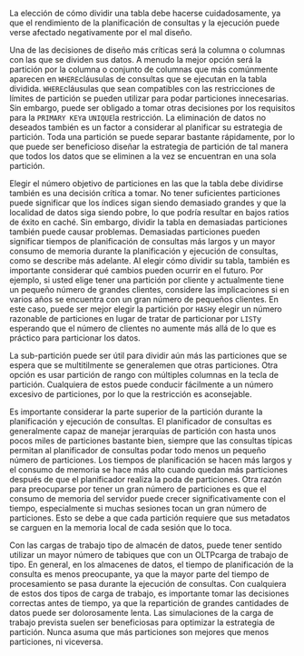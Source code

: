 La elección de cómo dividir una tabla debe hacerse cuidadosamente, ya que el rendimiento de la planificación de consultas y la ejecución  puede verse afectado negativamente por el mal diseño.

Una de las decisiones de diseño más críticas será la columna o  columnas con las que se dividen sus datos. A menudo la mejor opción será la partición por la columna o conjunto de columnas que más comúnmente  aparecen en  `WHERE`cláusulas de consultas que se ejecutan en la tabla dividida.  `WHERE`cláusulas que sean compatibles con las restricciones de límites de partición se  pueden utilizar para podar particiones innecesarias. Sin embargo, puede  ser obligado a tomar otras decisiones por los requisitos para la  `PRIMARY KEY`a  `UNIQUE`la restricción. La eliminación de datos no deseados también es un factor a considerar al planificar su estrategia de partición. Toda una partición se puede separar bastante rápidamente, por lo que puede ser beneficioso diseñar la estrategia de partición de tal manera que todos los datos  que se eliminen a la vez se encuentran en una sola partición.

Elegir el número objetivo de particiones en las que la tabla debe dividirse también es una decisión crítica a tomar. No tener suficientes particiones puede significar que los índices sigan siendo demasiado  grandes y que la localidad de datos siga siendo pobre, lo que podría  resultar en bajos ratios de éxito en caché. Sin embargo, dividir la  tabla en demasiadas particiones también puede causar problemas.  Demasiadas particiones pueden significar tiempos de planificación de  consultas más largos y un mayor consumo de memoria durante la  planificación y ejecución de consultas, como se describe más adelante.  Al elegir cómo dividir su tabla, también es importante considerar qué  cambios pueden ocurrir en el futuro. Por ejemplo, si usted elige tener  una partición por cliente y actualmente tiene un pequeño número de  grandes clientes, considere las implicaciones si en varios años se  encuentra con un gran número de pequeños clientes. En este caso, puede  ser mejor elegir la partición por  `HASH`y elegir un número razonable de particiones en lugar de tratar de particionar por  `LIST`y esperando que el número de clientes no aumente más allá de lo que es práctico para particionar los datos.

La sub-partición puede ser útil para dividir aún más las  particiones que se espera que se multitilmente se generalemen que otras  particiones. Otra opción es usar partición de rango con múltiples  columnas en la tecla de partición. Cualquiera de estos puede conducir  fácilmente a un número excesivo de particiones, por lo que la  restricción es aconsejable.

Es importante considerar la parte superior de la partición  durante la planificación y ejecución de consultas. El planificador de  consultas es generalmente capaz de manejar jerarquías de partición con  hasta unos pocos miles de particiones bastante bien, siempre que las  consultas típicas permitan al planificador de consultas podar todo menos un pequeño número de particiones. Los tiempos de planificación se hacen más largos y el consumo de memoria se hace más alto cuando quedan más  particiones después de que el planificador realiza la poda de  particiones. Otra razón para preocuparse por tener un gran número de  particiones es que el consumo de memoria del servidor puede crecer  significativamente con el tiempo, especialmente si muchas sesiones tocan un gran número de particiones. Esto se debe a que cada partición  requiere que sus metadatos se carguen en la memoria local de cada sesión que lo toca.

Con las cargas de trabajo tipo de almacén de datos, puede tener sentido utilizar un mayor número de tabiques que con un  OLTPcarga de trabajo de tipo. En general, en los almacenes de datos, el tiempo de planificación de la consulta es menos preocupante, ya que la mayor  parte del tiempo de procesamiento se pasa durante la ejecución de  consultas. Con cualquiera de estos dos tipos de carga de trabajo, es  importante tomar las decisiones correctas antes de tiempo, ya que la  repartición de grandes cantidades de datos puede ser dolorosamente  lenta. Las simulaciones de la carga de trabajo prevista suelen ser  beneficiosas para optimizar la estrategia de partición. Nunca asuma que  más particiones son mejores que menos particiones, ni viceversa.